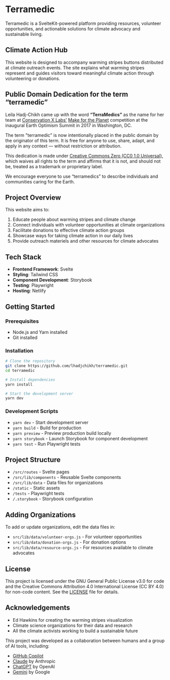 # Terramedic

Terramedic is a SvelteKit-powered platform providing resources, volunteer opportunities, and actionable solutions for climate advocacy and sustainable living.

## Climate Action Hub

This website is designed to accompany warming stripes buttons distributed at climate outreach events. The site explains what warming stripes represent and guides visitors toward meaningful climate action through volunteering or donations.

## Public Domain Dedication for the term “terramedic”

Leila Hadj-Chikh came up with the word **“TerraMedics”** as the name for her team at [Conservation X Labs'](https://www.conservationxlabs.com/) [Make for the Planet](https://www.makefortheplanet.com/) competition at the inaugural Earth Optimism Summit in 2017 in Washington, DC.

The term "terramedic" is now intentionally placed in the public domain by the originator of this term. It is free for anyone to use, share, adapt, and apply in any context — without restriction or attribution.

This dedication is made under [Creative Commons Zero (CC0 1.0 Universal)](https://creativecommons.org/publicdomain/zero/1.0/), which waives all rights to the term and affirms that it is not, and should not be, treated as a trademark or proprietary label.

We encourage everyone to use “terramedics” to describe individuals and communities caring for the Earth.

## Project Overview

This website aims to:

1. Educate people about warming stripes and climate change
2. Connect individuals with volunteer opportunities at climate organizations
3. Facilitate donations to effective climate action groups
4. Showcase ways for taking climate action in our daily lives
5. Provide outreach materiels and other resources for climate advocates

## Tech Stack

- **Frontend Framework**: Svelte
- **Styling**: Tailwind CSS
- **Component Development**: Storybook
- **Testing**: Playwright
- **Hosting**: Netlify

## Getting Started

### Prerequisites

- Node.js and Yarn installed
- Git installed

### Installation

```bash
# Clone the repository
git clone https://github.com/lhadjchikh/terramedic.git
cd terramedic

# Install dependencies
yarn install

# Start the development server
yarn dev
```

### Development Scripts

- `yarn dev` - Start development server
- `yarn build` - Build for production
- `yarn preview` - Preview production build locally
- `yarn storybook` - Launch Storybook for component development
- `yarn test` - Run Playwright tests

## Project Structure

- `/src/routes` - Svelte pages
- `/src/lib/components` - Reusable Svelte components
- `/src/lib/data` - Data files for organizations
- `/static` - Static assets
- `/tests` - Playwright tests
- `/.storybook` - Storybook configuration

## Adding Organizations

To add or update organizations, edit the data files in:

- `src/lib/data/volunteer-orgs.js` - For volunteer opportunities
- `src/lib/data/donation-orgs.js` - For donation options
- `src/lib/data/resource-orgs.js` - For resources available to climate advocates

## License

This project is licensed under the GNU General Public License v3.0 for code and the Creative Commons Attribution 4.0 International License (CC BY 4.0) for non-code content. See the [LICENSE](LICENSE) file for details.

## Acknowledgements

- Ed Hawkins for creating the warming stripes visualization
- Climate science organizations for their data and research
- All the climate activists working to build a sustainable future

This project was developed as a collaboration between humans and a group of AI tools, including:

- [GitHub Copilot](https://github.com/features/copilot)
- [Claude](https://claude.ai/) by Anthropic
- [ChatGPT](https://chat.openai.com/) by OpenAI
- [Gemini](https://gemini.google.com/) by Google
